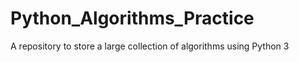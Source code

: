 # Python_Algorithms_Practice
A repository to store a large collection of algorithms using Python 3 

